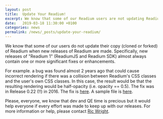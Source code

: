 ```yaml
---
layout: post
title:  Update Your Readium!
excerpt: We know that some of our Readium users are not updating Readium  when new releases are made.  This is unfortunate as we typically have some real bug fixes in each release.
date:   2019-03-18 11:30:00 +0100
categories: news
permalink: /news/_posts/update-your-readium/
---
```


We know that some of our users do not update their copy (cloned or forked) of Readium when new releases of Readium are made.  Specifically, new releases of "Readium 1" (ReadiumJS and Readium SDK) almost always contain one or more significant fixes or enhancements.

For example. a bug was found almost 2 years ago that could cause incorrect rendering if there was a collision between Readium's CSS classes and the user's own CSS classes.  In this case, the result would be that the resulting rendering would be half-opacity (i.e. opacity == 0.5).  The fix was in Release 0.22 (!!) in 2016.  The fix is [here](https://github.com/readium/readium-js-viewer/commit/7b02bb819ce7240a1d627b8eef9ad95084557e6d#diff-52d27ebf03fec76d86710df3e46781c4).  A sample file is [here](https://www.dropbox.com/s/moz7dk13kuiscxq/test-comment-class.epub?dl=0).

Please, everyone, we know that dev and QE time is precious but it would help everyone if every effort was made to keep up with our releases. For more information or help, please contact [Ric Wright](mailto:rkwright@geofx.com). 